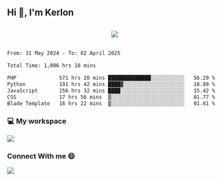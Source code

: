 ## Hi 👋, I'm Kerlon

<p align="center" style="margin: 30px;">
 
 <img src="https://skillicons.dev/icons?i=html,css,bootstrap,js,nodejs,jquery,python,flask,php,mysql,lua,sqlite,firebase">


</p>
<!--START_SECTION:waka-->

```txt
From: 31 May 2024 - To: 02 April 2025

Total Time: 1,006 hrs 16 mins

PHP              571 hrs 20 mins ██████████████░░░░░░░░░░░   56.29 %
Python           191 hrs 42 mins ████▓░░░░░░░░░░░░░░░░░░░░   18.89 %
JavaScript       156 hrs 32 mins ████░░░░░░░░░░░░░░░░░░░░░   15.42 %
CSS              17 hrs 56 mins  ▒░░░░░░░░░░░░░░░░░░░░░░░░   01.77 %
Blade Template   16 hrs 22 mins  ▒░░░░░░░░░░░░░░░░░░░░░░░░   01.61 %
```

<!--END_SECTION:waka-->


<p align="center">
 <h3>💻 My workspace</h3>
    <img src="https://skillicons.dev/icons?i=mint" />
</p>

<p align="center">
 <h3>Connect With me 😄</h3> 
    <a href="https://www.linkedin.com/in/kerlon-fernandes"><img src="https://skillicons.dev/icons?i=linkedin" />
  </a>
</p>



